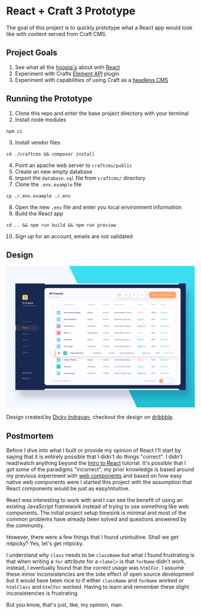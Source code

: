 # React + Craft 3 Prototype

The goal of this project is to quickly prototype what a React app would look like with content served from Craft CMS.

## Project Goals

1. See what all the [hoopla's](https://www.youtube.com/watch?v=yICai9wwRl4) about with [React](https://reactjs.org/)
1. Experiment with Crafts [Element API](https://plugins.craftcms.com/element-api) plugin
1. Experiment with capabilities of using Craft as a [headless CMS](https://docs.craftcms.com/v3/dev/headless.html#app)

## Running the Prototype

1. Clone this repo and enter the base project directory with your terminal
2. Install node modules

```script
npm ci
```

3. Install vendor files

```script
cd ./craftcms && composer install
```

4. Point an apache web server to `craftcms/public`
5. Create an new empty database
6. Import the `database.sql` file from `craftcms/` directory
7. Clone the `.env.example` file

```script
cp ./.env.example ./.env
```

8. Open the new `.env` file and enter you local environment information
9. Build the React app

```script
cd .. && npm run build && npm run preview
```

10. Sign up for an account, emails are not validated

## Design

<img alt="Yo-sinau Course Dashboard" src="./dribbble_reference.jpg" />

Design created by [Dicky Indrayan](https://dribbble.com/dickyindrayan), checkout the design on [dribbble](https://dribbble.com/shots/6905878-Yo-sinau-Course-Dashboard).

## Postmortem

Before I dive into what I built or provide my opinion of React I'll start by saying that it is entirely possible that I didn't do things "correct". I didn't read/watch anything beyond the [Intro to React](https://reactjs.org/tutorial/tutorial.html) tutorial. It's possible that I got some of the paradigms "incorrect", my prior knowledge is based around my previous experiment with [web components](https://github.com/codewithkyle/web-components-prototype) and based on how easy native web components were I started this project with the assumption that React components would be just as easy/intuitive.

React was interesting to work with and I can see the benefit of using an existing JavaScript framework instead of trying to use something like web components. The initial project setup timesink is minimal and most of the common problems have already been solved and questions answered by the community.

However, there were a few things that I found unintuitive. Shall we get nitpicky? Yes, let's get nitpicky.

I understand why `class` needs to be `className` but what I found frustrating is that when writing a `for` attribute for a `<label>`  is that `forName` didn't work, instead, I eventually found that the correct usage was `htmlFor`. I assume these minor inconsistencies are the side effect of open source development but it would have been nice to if either `className` and `forName` worked or `htmlClass` and `htmlFor` worked. Having to learn and remember these slight inconsistencies is frustrating.

But you know, that's just, like, my opinion, man.


